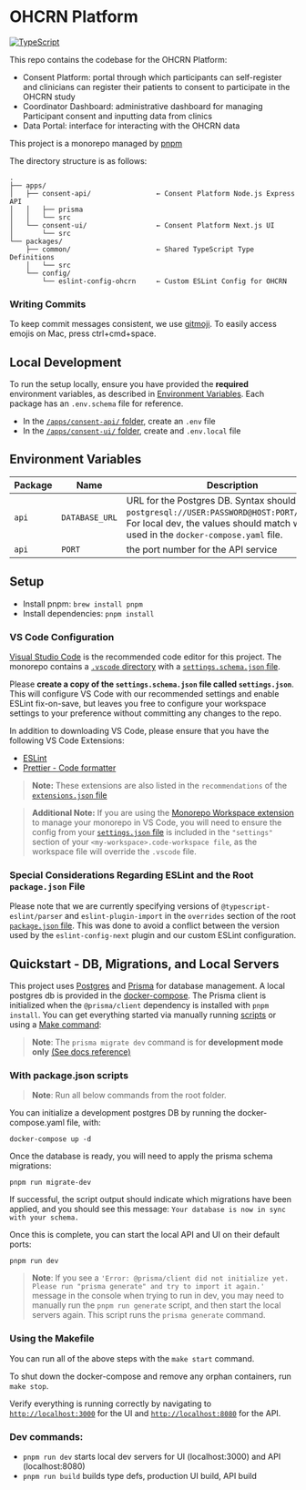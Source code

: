 # OHCRN Platform

[![TypeScript](https://img.shields.io/badge/types-%20TypeScript-blue)](https://www.typescriptlang.org/)

<!-- [![Prettier](https://img.shields.io/badge/styled_with-prettier-ff69b4.svg)](https://prettier.io/) -->

<!-- | Release    | Build Status                                                                                                                                                                    |
| ---------- | ------------------------------------------------------------------------------------------------------------------------------------------------------------------------------- |
| **Edge**   | [![Build Status](https://jenkins.qa.cancercollaboratory.org/buildStatus/icon?job=ARGO%2Fui%2Fdevelop)](https://jenkins.qa.cancercollaboratory.org/job/ARGO/job/ui/job/develop/) |
| **Latest** | [![Build Status](https://jenkins.qa.cancercollaboratory.org/buildStatus/icon?job=ARGO%2Fui%2Fmaster)](https://jenkins.qa.cancercollaboratory.org/job/ARGO/job/ui/job/master/)   | -->

This repo contains the codebase for the OHCRN Platform:

- Consent Platform: portal through which participants can self-register and clinicians can register their patients to consent to participate in the OHCRN study
- Coordinator Dashboard: administrative dashboard for managing Participant consent and inputting data from clinics
- Data Portal: interface for interacting with the OHCRN data

This project is a monorepo managed by [pnpm](https://pnpm.io/motivation)

The directory structure is as follows:

```
.
├── apps/
│   ├── consent-api/                ← Consent Platform Node.js Express API
│   │   ├── prisma
│   │   └── src
│   └── consent-ui/                 ← Consent Platform Next.js UI
│       └── src
└── packages/
    ├── common/                     ← Shared TypeScript Type Definitions
    │   └── src
    └── config/
        └── eslint-config-ohcrn     ← Custom ESLint Config for OHCRN
```

### Writing Commits

To keep commit messages consistent, we use [gitmoji](https://gitmoji.dev). To easily access emojis on Mac, press ctrl+cmd+space.

<!--
### Type checking

- `npm run type-check`: trigger TypeScript type check for whole repo
- `npm run type-check -- --watch`: runs the above with watch mode
  - Any `npm run type-check` triggers `tsc`, so any flag layed out [here](https://www.typescriptlang.org/docs/handbook/compiler-options.html) can be used
- If using [vscode](https://code.visualstudio.com/) (recommended), `tsc` can also be run as a task in the editor:
  - `Cmd+Shift+B`, then select `tsc:build - tsconfig.json`
  - This will report errors in vscode's `PROBLEMS` tab -->

## Local Development

To run the setup locally, ensure you have provided the **required** environment variables, as described in [Environment Variables](#environment-variables). Each package has an `.env.schema` file for reference.

- In the [`/apps/consent-api/` folder](./apps/consent-api/), create an `.env` file
- In the [`/apps/consent-ui/` folder](./apps/consent-ui/), create and `.env.local` file

## Environment Variables

| Package | Name           | Description                                                                                                                                                                          | Type     | Required | Default |
| ------- | -------------- | ------------------------------------------------------------------------------------------------------------------------------------------------------------------------------------ | -------- | -------- | ------- |
| `api`   | `DATABASE_URL` | URL for the Postgres DB. Syntax should match `postgresql://USER:PASSWORD@HOST:PORT/DATABASE`. For local dev, the values should match what is used in the `docker-compose.yaml` file. | `string` | Required | -       |
| `api`   | `PORT`         | the port number for the API service                                                                                                                                                  | `number` | Optional | `8080`  |

## Setup

- Install pnpm: `brew install pnpm`
- Install dependencies: `pnpm install`

### VS Code Configuration

[Visual Studio Code](https://code.visualstudio.com/) is the recommended code editor for this project. The monorepo contains a [`.vscode` directory](./.vscode/) with a [`settings.schema.json` file](./.vscode/settings.schema.json).

Please **create a copy of the `settings.schema.json` file called `settings.json`**. This will configure VS Code with our recommended settings and enable ESLint fix-on-save, but leaves you free to configure your workspace settings to your preference without committing any changes to the repo.

In addition to downloading VS Code, please ensure that you have the following VS Code Extensions:

- [ESLint](https://marketplace.visualstudio.com/items?itemName=dbaeumer.vscode-eslint)
- [Prettier - Code formatter](https://marketplace.visualstudio.com/items?itemName=esbenp.prettier-vscode)

> **Note:** These extensions are also listed in the `recommendations` of the [`extensions.json` file](./.vscode/extensions.json)

> **Additional Note:** If you are using the [Monorepo Workspace extension](https://marketplace.visualstudio.com/items?itemName=folke.vscode-monorepo-workspace) to manage your monorepo in VS Code, you will need to ensure the config from your [`settings.json` file](./.vscode/settings.json) is included in the `"settings"` section of your `<my-workspace>.code-workspace file`, as the workspace file will override the `.vscode` file.

### Special Considerations Regarding ESLint and the Root `package.json` File

Please note that we are currently specifying versions of `@typescript-eslint/parser` and `eslint-plugin-import` in the `overrides` section of the root [`package.json` file](./package.json). This was done to avoid a conflict between the version used by the `eslint-config-next` plugin and our custom ESLint configuration.

## Quickstart - DB, Migrations, and Local Servers

This project uses [Postgres](https://www.postgresql.org/) and [Prisma](https://www.prisma.io/docs) for database management. A local postgres db is provided in the [docker-compose](./docker-compose.yaml). The Prisma client is initialized when the `@prisma/client` dependency is installed with `pnpm install`. You can get everything started via manually running [scripts](#with-packagejson-scripts) or using a [Make command](#using-the-makefile):

> **Note**: The `prisma migrate dev` command is for **development mode only** [(See docs reference)](https://www.prisma.io/docs/concepts/components/prisma-migrate/migrate-development-production#create-and-apply-migrations)

### With package.json scripts

> **Note**: Run all below commands from the root folder.

You can initialize a development postgres DB by running the docker-compose.yaml file, with:

`docker-compose up -d`

Once the database is ready, you will need to apply the prisma schema migrations:

`pnpm run migrate-dev`

If successful, the script output should indicate which migrations have been applied, and you should see this message: `Your database is now in sync with your schema.`

Once this is complete, you can start the local API and UI on their default ports:

`pnpm run dev`

> **Note**: If you see a `'Error: @prisma/client did not initialize yet. Please run "prisma generate" and try to import it again.'` message in the console when trying to run in dev, you may need to manually run the `pnpm run generate` script, and then start the local servers again. This script runs the `prisma generate` command.

### Using the Makefile

You can run all of the above steps with the `make start` command.

To shut down the docker-compose and remove any orphan containers, run `make stop`.

<!-- ### Starting local back-end services

A [docker-compose](https://docs.docker.com/compose/) setup is available in the [`compose`](./compose) folder.
Navigate to `/compose` (`cd ./compose`) and Follow the instructions found in [`compose/README.md`](compose/README.md) to start a local cluster of Argo Platform micro services. -->

<!-- - Set up environment: copy `.env.schema` to `.env` and update environment accordingly. Out-of-the-box values are meant for local development. -->

Verify everything is running correctly by navigating to [`http://localhost:3000`](http://localhost:3000) for the UI and [`http://localhost:8080`](http://localhost:8080/health) for the API.

### Dev commands:

- `pnpm run dev` starts local dev servers for UI (localhost:3000) and API (localhost:8080)
- `pnpm run build` builds type defs, production UI build, API build
